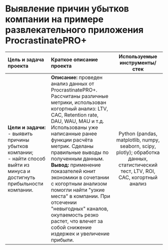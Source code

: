# Выявление причин убытков компании на примере развлекательного приложения ProcrastinatePRO+

Цель и задача проекта           | Краткое описание проекта  | Используемые инструменты/стек
:-------------------------------|:--------------------------|:----------------------------------:
**Цели и задачи:** <br> - выявить причины убытков компании; <br> - найти способ выйти из минуса и достигнуть прибыльности компании. | **Описание:** проведен анализ данных от ProcrastinatePRO+. Рассчитаны различные метрики, использован когортный анализ: LTV, CAC, Retention rate, DAU, WAU, MAU и т.д. Использованы уже написанные ранее функции расчёта метрик. Сделаны правильные выводы по полученным данным. <br> **Вывод:** применение показателей юнит экономики в сочетании с когортным анализом помогли найти "узкие места" в компании. При отсечении "невыгодных" каналов, окупаемость резко растет, что влечет за собой снижение издержек и увеличение прибыли. | Python (pandas, matplotlib, numpy, seaborn, scipy, plotly); обработка данных, статистический тест, LTV, ROI, CAC, когортный анализ
